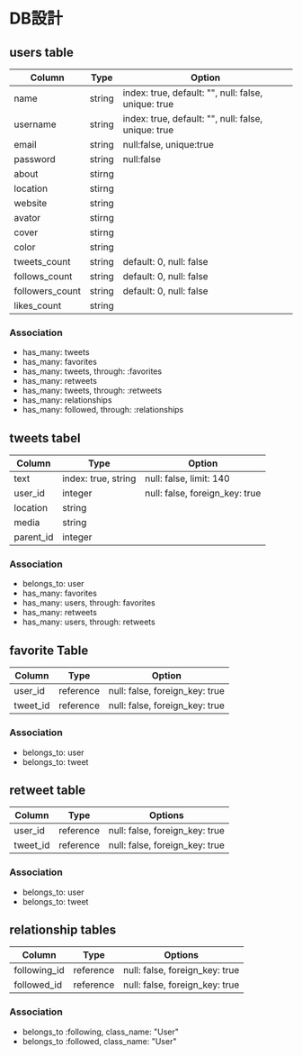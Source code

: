 # DB設計

## users table
|Column|Type|Option|
|------|----|------|
|name|string|index: true, default: "", null: false, unique: true|
|username|string|index: true, default: "", null: false, unique: true|
|email|string|null:false, unique:true|
|password|string|null:false|
|about|stirng||
|location|stirng||
|website|string||
|avator|stirng||
|cover|stirng||
|color|string||
|tweets_count|string|default: 0, null: false|
|follows_count|string|default: 0, null: false|
|followers_count|string|default: 0, null: false|
|likes_count|string||

### Association
- has_many: tweets
- has_many: favorites
- has_many: tweets, through: :favorites
- has_many: retweets
- has_many: tweets, through: :retweets
- has_many: relationships
- has_many: followed, through: :relationships

## tweets tabel
|Column|Type|Option|
|------|----|------|
|text|index: true, string|null: false, limit: 140|
|user_id|integer|null: false, foreign_key: true|
|location|string||
|media|string||
|parent_id|integer||

### Association
- belongs_to: user
- has_many: favorites
- has_many: users, through: favorites
- has_many: retweets
- has_many: users, through: retweets


## favorite Table
|Column|Type|Option|
|------|----|------|
|user_id|reference|null: false, foreign_key: true|
|tweet_id|reference|null: false, foreign_key: true|

### Association
- belongs_to: user
- belongs_to: tweet

## retweet table
|Column|Type|Options|
|------|----|-------|
|user_id|reference|null: false, foreign_key: true|
|tweet_id|reference|null: false, foreign_key: true|

### Association
- belongs_to: user
- belongs_to: tweet

## relationship tables
|Column|Type|Options|
|------|----|-------|
|following_id|reference|null: false, foreign_key: true|
|followed_id|reference|null: false, foreign_key: true|

### Association
- belongs_to :following, class_name: "User"
- belongs_to :followed, class_name: "User"
